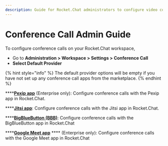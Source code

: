 ```yaml
---
description: Guide for Rocket.Chat administrators to configure video conference
---
```


# Conference Call Admin Guide

To configure conference calls on your Rocket.Chat workspace,

* Go to **Administration > Workspace > Settings > Conference Call**&#x20;
* **Select Default Provider**

{% hint style="info" %}
The default provider options will be empty if you have not set up any conference call apps from the marketplace.
{% endhint %}

****[**Pexip app**](pexip-app.md) (Enterprise only): Configure conference calls with the Pexip app in Rocket.Chat.

****[**Jitsi app**](jitsi-app.md): Configure conference calls with the Jitsi app in Rocket.Chat.

****[**BigBlueButton (BBB)**](bigbluebutton-bbb-app.md): Configure conference calls with the BigBlueButton app in Rocket.Chat

****[**Google Meet app**](google-meet-app.md) **** (Enterprise only): Configure conference calls with the Google Meet app in Rocket.Chat

